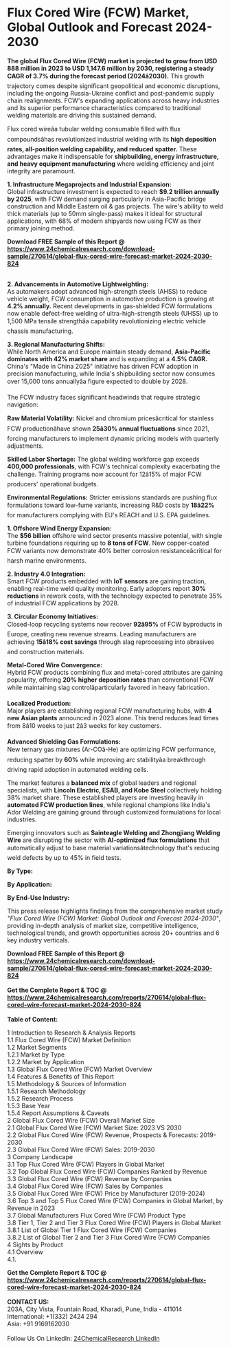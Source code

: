 <h1>Flux Cored Wire (FCW) Market, Global Outlook and Forecast 2024-2030</h1><p><strong>The global Flux Cored Wire (FCW) market is projected to grow from USD 888 million in 2023 to USD 1,147.6 million by 2030, registering a steady CAGR of 3.7% during the forecast period (2024â2030).</strong> This growth trajectory comes despite significant geopolitical and economic disruptions, including the ongoing Russia-Ukraine conflict and post-pandemic supply chain realignments. FCW's expanding applications across heavy industries and its superior performance characteristics compared to traditional welding materials are driving this sustained demand.</p><p>Flux cored wireâa tubular welding consumable filled with flux compoundsâhas revolutionized industrial welding with its <strong>high deposition rates, all-position welding capability, and reduced spatter.</strong> These advantages make it indispensable for <strong>shipbuilding, energy infrastructure, and heavy equipment manufacturing</strong> where welding efficiency and joint integrity are paramount.</p><p><strong>1. Infrastructure Megaprojects and Industrial Expansion:</strong><br>
Global infrastructure investment is expected to reach <strong>$9.2 trillion annually by 2025</strong>, with FCW demand surging particularly in Asia-Pacific bridge construction and Middle Eastern oil &amp; gas projects. The wire's ability to weld thick materials (up to 50mm single-pass) makes it ideal for structural applications, with 68% of modern shipyards now using FCW as their primary joining method.</p><div><b>Download FREE Sample of this Report @ 
            <a href="https://www.24chemicalresearch.com/download-sample/270614/global-flux-cored-wire-forecast-market-2024-2030-824">
            https://www.24chemicalresearch.com/download-sample/270614/global-flux-cored-wire-forecast-market-2024-2030-824</a></b></div><br><p><strong>2. Advancements in Automotive Lightweighting:</strong><br>
As automakers adopt advanced high-strength steels (AHSS) to reduce vehicle weight, FCW consumption in automotive production is growing at <strong>4.2% annually.</strong> Recent developments in gas-shielded FCW formulations now enable defect-free welding of ultra-high-strength steels (UHSS) up to 1,500 MPa tensile strengthâa capability revolutionizing electric vehicle chassis manufacturing.</p><p><strong>3. Regional Manufacturing Shifts:</strong><br>
While North America and Europe maintain steady demand, <strong>Asia-Pacific dominates with 42% market share</strong> and is expanding at a <strong>4.5% CAGR.</strong> China's "Made in China 2025" initiative has driven FCW adoption in precision manufacturing, while India's shipbuilding sector now consumes over 15,000 tons annuallyâa figure expected to double by 2028.</p><p>The FCW industry faces significant headwinds that require strategic navigation:</p><p><strong>Raw Material Volatility:</strong> Nickel and chromium pricesâcritical for stainless FCW productionâhave shown <strong>25â30% annual fluctuations</strong> since 2021, forcing manufacturers to implement dynamic pricing models with quarterly adjustments.</p><p><strong>Skilled Labor Shortage:</strong> The global welding workforce gap exceeds <strong>400,000 professionals</strong>, with FCW's technical complexity exacerbating the challenge. Training programs now account for 12â15% of major FCW producers' operational budgets.</p><p><strong>Environmental Regulations:</strong> Stricter emissions standards are pushing flux formulations toward low-fume variants, increasing R&amp;D costs by <strong>18â22%</strong> for manufacturers complying with EU's REACH and U.S. EPA guidelines.</p><p><strong>1. Offshore Wind Energy Expansion:</strong><br>
The <strong>$56 billion</strong> offshore wind sector presents massive potential, with single turbine foundations requiring up to <strong>8 tons of FCW</strong>. New copper-coated FCW variants now demonstrate 40% better corrosion resistanceâcritical for harsh marine environments.</p><p><strong>2. Industry 4.0 Integration:</strong><br>
Smart FCW products embedded with <strong>IoT sensors</strong> are gaining traction, enabling real-time weld quality monitoring. Early adopters report <strong>30% reductions</strong> in rework costs, with the technology expected to penetrate 35% of industrial FCW applications by 2028.</p><p><strong>3. Circular Economy Initiatives:</strong><br>
Closed-loop recycling systems now recover <strong>92â95%</strong> of FCW byproducts in Europe, creating new revenue streams. Leading manufacturers are achieving <strong>15â18% cost savings</strong> through slag reprocessing into abrasives and construction materials.</p><p><strong>Metal-Cored Wire Convergence:</strong><br>
	Hybrid FCW products combining flux and metal-cored attributes are gaining popularity, offering <strong>20% higher deposition rates</strong> than conventional FCW while maintaining slag controlâparticularly favored in heavy fabrication.</p><p><strong>Localized Production:</strong><br>
	Major players are establishing regional FCW manufacturing hubs, with <strong>4 new Asian plants</strong> announced in 2023 alone. This trend reduces lead times from 8â10 weeks to just 2â3 weeks for key customers.</p><p><strong>Advanced Shielding Gas Formulations:</strong><br>
	New ternary gas mixtures (Ar-COâ-He) are optimizing FCW performance, reducing spatter by <strong>60%</strong> while improving arc stabilityâa breakthrough driving rapid adoption in automated welding cells.</p><p>The market features a <strong>balanced mix</strong> of global leaders and regional specialists, with <strong>Lincoln Electric, ESAB, and Kobe Steel</strong> collectively holding 38% market share. These established players are investing heavily in <strong>automated FCW production lines</strong>, while regional champions like India's Ador Welding are gaining ground through customized formulations for local industries.</p><p>Emerging innovators such as <strong>Sainteagle Welding and Zhongjiang Welding Wire</strong> are disrupting the sector with <strong>AI-optimized flux formulations</strong> that automatically adjust to base material variationsâtechnology that's reducing weld defects by up to 45% in field tests.</p><p><strong>By Type:</strong></p><p><strong>By Application:</strong></p><p><strong>By End-Use Industry:</strong></p><p>This press release highlights findings from the comprehensive market study <em>"Flux Cored Wire (FCW) Market: Global Outlook and Forecast 2024-2030"</em>, providing in-depth analysis of market size, competitive intelligence, technological trends, and growth opportunities across 20+ countries and 6 key industry verticals.</p><div><b>Download FREE Sample of this Report @ 
            <a href="https://www.24chemicalresearch.com/download-sample/270614/global-flux-cored-wire-forecast-market-2024-2030-824">
            https://www.24chemicalresearch.com/download-sample/270614/global-flux-cored-wire-forecast-market-2024-2030-824</a></b></div><br><div><b>Get the Complete Report & TOC @ 
            <a href="https://www.24chemicalresearch.com/reports/270614/global-flux-cored-wire-forecast-market-2024-2030-824">
            https://www.24chemicalresearch.com/reports/270614/global-flux-cored-wire-forecast-market-2024-2030-824</a></b></div><br>
            <b>Table of Content:</b><p>1 Introduction to Research & Analysis Reports<br />
    1.1 Flux Cored Wire (FCW) Market Definition<br />
    1.2 Market Segments<br />
        1.2.1 Market by Type<br />
        1.2.2 Market by Application<br />
    1.3 Global Flux Cored Wire (FCW) Market Overview<br />
    1.4 Features & Benefits of This Report<br />
    1.5 Methodology & Sources of Information<br />
        1.5.1 Research Methodology<br />
        1.5.2 Research Process<br />
        1.5.3 Base Year<br />
        1.5.4 Report Assumptions & Caveats<br />
2 Global Flux Cored Wire (FCW) Overall Market Size<br />
    2.1 Global Flux Cored Wire (FCW) Market Size: 2023 VS 2030<br />
    2.2 Global Flux Cored Wire (FCW) Revenue, Prospects & Forecasts: 2019-2030<br />
    2.3 Global Flux Cored Wire (FCW) Sales: 2019-2030<br />
3 Company Landscape<br />
    3.1 Top Flux Cored Wire (FCW) Players in Global Market<br />
    3.2 Top Global Flux Cored Wire (FCW) Companies Ranked by Revenue<br />
    3.3 Global Flux Cored Wire (FCW) Revenue by Companies<br />
    3.4 Global Flux Cored Wire (FCW) Sales by Companies<br />
    3.5 Global Flux Cored Wire (FCW) Price by Manufacturer (2019-2024)<br />
    3.6 Top 3 and Top 5 Flux Cored Wire (FCW) Companies in Global Market, by Revenue in 2023<br />
    3.7 Global Manufacturers Flux Cored Wire (FCW) Product Type<br />
    3.8 Tier 1, Tier 2 and Tier 3 Flux Cored Wire (FCW) Players in Global Market<br />
        3.8.1 List of Global Tier 1 Flux Cored Wire (FCW) Companies<br />
        3.8.2 List of Global Tier 2 and Tier 3 Flux Cored Wire (FCW) Companies<br />
4 Sights by Product<br />
    4.1 Overview<br />
        4.1.</p><div><b>Get the Complete Report & TOC @ 
            <a href="https://www.24chemicalresearch.com/reports/270614/global-flux-cored-wire-forecast-market-2024-2030-824">
            https://www.24chemicalresearch.com/reports/270614/global-flux-cored-wire-forecast-market-2024-2030-824</a></b></div><br><b>CONTACT US:</b><br>
            203A, City Vista, Fountain Road, Kharadi, Pune, India - 411014<br>
            International: +1(332) 2424 294<br>
            Asia: +91 9169162030 <br><br>
            Follow Us On LinkedIn: <a href="https://www.linkedin.com/company/24chemicalresearch/">24ChemicalResearch LinkedIn</a>